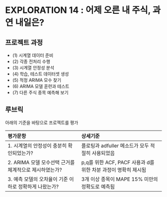 # EXPLORATION 14 : 어제 오른 내 주식, 과연 내일은?


## 프로젝트 과정

- (1) 시계열 데이터 준비
- (2) 각종 전처리 수행
- (3) 시계열 안정성 분석
- (4) 학습, 테스트 데이터셋 생성
- (5) 적정 ARIMA 모수 찾기
- (6) ARIMA 모델 훈련과 테스트
- (7) 다른 주식 종목 예측해 보기



## 루브릭
아래의 기준을 바탕으로 프로젝트를 평가

| 평가문항                                                     | 상세기준                                                     |
| :----------------------------------------------------------- | :----------------------------------------------------------- |
| 1. 시계열의 안정성이 충분히 확인되었는가? | 플로팅과 adfuller 메소드가 모두 적절히 사용되었음 |
| 2. ARIMA 모델 모수선택 근거를 체계적으로 제시하였는가? | p,q를 위한 ACF, PACF 사용과 d를 위한 차분 과정이 명확히 제시됨 |
| 3. 예측 모델의 오차율이 기준 이하로 정확하게 나왔는가? | 3개 이상 종목이 MAPE 15% 미만의 정확도로 예측됨 |